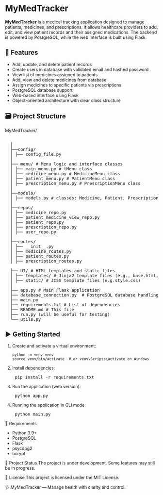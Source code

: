 # MyMedTracker

**MyMedTracker** is a medical tracking application designed to manage patients, medicines, and prescriptions. It allows healthcare providers to add, edit, and view patient records and their assigned medications. The backend is powered by PostgreSQL, while the web interface is built using Flask.

## 🔧 Features

- Add, update, and delete patient records
- Create users in database with validated email and hashed password
- View list of medicines assigned to patients
- Add, view and delete medicines from database
- Assign medicines to specific patients via prescriptions
- PostgreSQL database support
- Web-based interface using Flask
- Object-oriented architecture with clear class structure

## 🗃️ Project Structure
MyMedTracker/
<pre> 
  │
  ├──config/
  │ ├── config_file.py
  │
  ├── menu/ # Menu logic and interface classes
  │ ├── main_menu.py # tMenu class
  │ ├── medicine_menu.py # MedicineMenu class
  │ ├── patient_menu.py # PatientMenu class
  │ ├── prescription_menu.py # PrescriptionMenu class
  │
  ├──models/
  │ ├── models.py # classes: Medicine, Patient, Prescription
  │
  ├──repos/
  │ ├── medicine_repo.py
  │ ├── patient_medicine_view_repo.py
  │ ├── patient_repo.py
  │ ├── prescription_repo.py
  │ ├── user_repo.py
  │
  ├──routes/
  │ ├── __init__.py
  │ ├── medicine_routes.py
  │ ├── patient_routes.py
  │ ├── prescription_routes.py

  ├── UI/ # HTML templates and static files
  │ ├── templates/ # Jinja2 template files (e.g., base.html, menu.html)
  │ ├── static/ # JCSS template files (e.g.style.css)
  │
  ├── app.py # Main Flask application
  ├── database_connection.py  # PostgreSQL database handling
  ├── main.py
  ├── requirements.txt # List of dependencies
  ├── README.md # This file
  ├── run.py (will be useful for testing)
  └── utils.py
</pre>
## ▶️ Getting Started

1. Create and activate a virtual environment:
   ```bash'''
   python -m venv venv
   source venv/bin/activate  # or venv\Scripts\activate on Windows

2. Install dependencies:
    <pre>
    pip install -r requirements.txt</pre>

3. Run the application (web version):
    <pre>
    python app.py   </pre>

4. Running the application in CLI mode:
   <pre>
    python main.py  </pre>

🧠 Requirements
   - Python 3.9+
   - PostgreSQL
   - Flask
   - psycopg2
   - bcrypt

📌 Project Status
The project is under development. Some features may still be in progress.

📄 License
This project is licensed under the MIT License.

🩺 MyMedTracker — Manage health with clarity and control!
